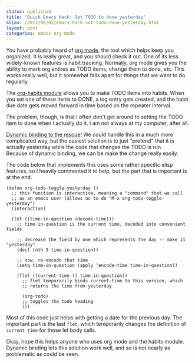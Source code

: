 ```yaml
---
status: published
title: "Quick Emacs Hack: Set TODO to done yesterday"
alias: /2012/06/02/emacs-hack-set-todo-done-yesterday.html
layout: post
categories: emacs org-mode
---
```


You have probably heard of [org mode](http://orgmode.org/), the tool which helps keep you
organized. It is really great, and you should check it out. One of its
less widely-known features is habit tracking. Normally, org mode
gives you the ability to mark org entires as TODO items, change them
to done, etc. This works really well, but it somewhat falls apart for
things that we want to do regularly. 

The 
[org-habits module](http://orgmode.org/manual/Tracking-your-habits.html#Tracking-your-habits) 
allows you to make TODO items
into habits. When you set one of these items to DONE, a log entry gets
created, and the habit due date gets moved forward in time based on
the repeater interval. 

The problem, though, is that I often don't get around to setting the
TODO item to done when I actually do it. I am not always at my
computer, after all. 

[Dynamic binding to the rescue!](/2012/05/23/why-you-should-learn-elisp.html)
We *could* handle this in a much more
complicated way, but the easiest solution is to just "pretend" 
that it is actually yesterday while the code that changes the TODO is run.  
Because of dynamic binding, we can be make the change really easily.

The code below that implements this uses some rather specific elisp
features, so I heavily commented it to help, but the part that is
important is at the end.


    (defun org-todo-toggle-yesterday ()
      ;; this function is interactive, meaning a "command" that we call
      ;; as an emacs user (allows us to do "M-x org-todo-toggle-yesterday")
      (interactive)
  
      (let ((time-in-question (decode-time))) 
        ;; time-in-question is the current time, decoded into convenient fields
    
        ;; decrease the field by one which represents the day -- make it "yesterday"
        (decf (nth 3 time-in-question))
    
        ;; now, re-encode that time
        (setq time-in-question (apply 'encode-time time-in-question))
        
        (flet ((current-time () time-in-question))
          ;; flet temporarily binds current-time to this version, which
          ;; returns the time from yesterday 
          
          (org-todo)
          ;; toggles the todo heading
          )))

Most of this code just helps with getting a date for the previous
day. The important part is the last `flet`, which temporarily changes
the definition of `current-time` for those let body calls. 

Okay, hope this helps anyone who uses org mode and the habits
module. Dynamic binding lets this solution work well, and so is not
nearly as problematic as could be seen. 





